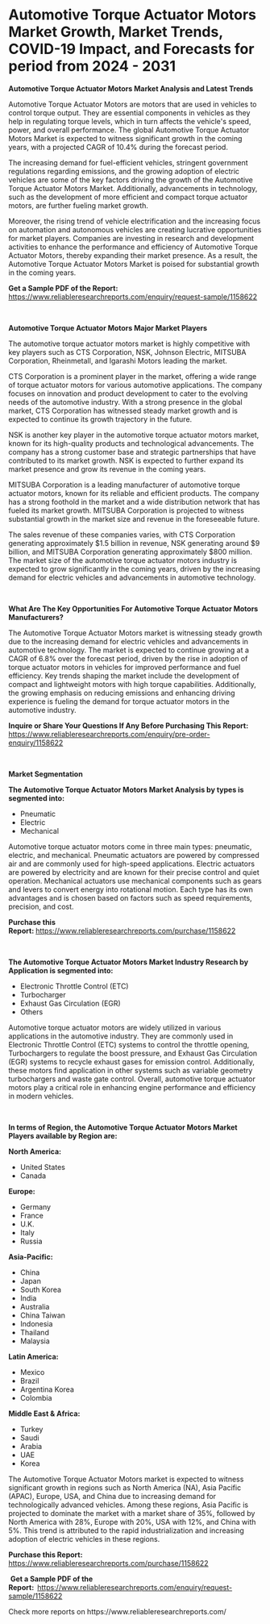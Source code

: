 <p><h1>Automotive Torque Actuator Motors Market Growth, Market Trends, COVID-19 Impact, and Forecasts for period from 2024 - 2031</h1></p><p><strong>Automotive Torque Actuator Motors Market Analysis and Latest Trends</strong></p>
<p><p>Automotive Torque Actuator Motors are motors that are used in vehicles to control torque output. They are essential components in vehicles as they help in regulating torque levels, which in turn affects the vehicle's speed, power, and overall performance. The global Automotive Torque Actuator Motors Market is expected to witness significant growth in the coming years, with a projected CAGR of 10.4% during the forecast period.</p><p>The increasing demand for fuel-efficient vehicles, stringent government regulations regarding emissions, and the growing adoption of electric vehicles are some of the key factors driving the growth of the Automotive Torque Actuator Motors Market. Additionally, advancements in technology, such as the development of more efficient and compact torque actuator motors, are further fueling market growth.</p><p>Moreover, the rising trend of vehicle electrification and the increasing focus on automation and autonomous vehicles are creating lucrative opportunities for market players. Companies are investing in research and development activities to enhance the performance and efficiency of Automotive Torque Actuator Motors, thereby expanding their market presence. As a result, the Automotive Torque Actuator Motors Market is poised for substantial growth in the coming years.</p></p>
<p><strong>Get a Sample PDF of the Report:&nbsp;</strong> <a href="https://www.reliableresearchreports.com/enquiry/request-sample/1158622">https://www.reliableresearchreports.com/enquiry/request-sample/1158622</a></p>
<p>&nbsp;</p>
<p><strong>Automotive Torque Actuator Motors Major Market Players</strong></p>
<p><p>The automotive torque actuator motors market is highly competitive with key players such as CTS Corporation, NSK, Johnson Electric, MITSUBA Corporation, Rheinmetall, and Igarashi Motors leading the market. </p><p>CTS Corporation is a prominent player in the market, offering a wide range of torque actuator motors for various automotive applications. The company focuses on innovation and product development to cater to the evolving needs of the automotive industry. With a strong presence in the global market, CTS Corporation has witnessed steady market growth and is expected to continue its growth trajectory in the future.</p><p>NSK is another key player in the automotive torque actuator motors market, known for its high-quality products and technological advancements. The company has a strong customer base and strategic partnerships that have contributed to its market growth. NSK is expected to further expand its market presence and grow its revenue in the coming years.</p><p>MITSUBA Corporation is a leading manufacturer of automotive torque actuator motors, known for its reliable and efficient products. The company has a strong foothold in the market and a wide distribution network that has fueled its market growth. MITSUBA Corporation is projected to witness substantial growth in the market size and revenue in the foreseeable future.</p><p>The sales revenue of these companies varies, with CTS Corporation generating approximately $1.5 billion in revenue, NSK generating around $9 billion, and MITSUBA Corporation generating approximately $800 million. The market size of the automotive torque actuator motors industry is expected to grow significantly in the coming years, driven by the increasing demand for electric vehicles and advancements in automotive technology.</p></p>
<p>&nbsp;</p>
<p><strong>What Are The Key Opportunities For Automotive Torque Actuator Motors Manufacturers?</strong></p>
<p><p>The Automotive Torque Actuator Motors market is witnessing steady growth due to the increasing demand for electric vehicles and advancements in automotive technology. The market is expected to continue growing at a CAGR of 6.8% over the forecast period, driven by the rise in adoption of torque actuator motors in vehicles for improved performance and fuel efficiency. Key trends shaping the market include the development of compact and lightweight motors with high torque capabilities. Additionally, the growing emphasis on reducing emissions and enhancing driving experience is fueling the demand for torque actuator motors in the automotive industry.</p></p>
<p><strong>Inquire or Share Your Questions If Any Before Purchasing This Report:</strong> <a href="https://www.reliableresearchreports.com/enquiry/pre-order-enquiry/1158622">https://www.reliableresearchreports.com/enquiry/pre-order-enquiry/1158622</a></p>
<p>&nbsp;</p>
<p><strong>Market Segmentation</strong></p>
<p><strong>The Automotive Torque Actuator Motors Market Analysis by types is segmented into:</strong></p>
<p><ul><li>Pneumatic</li><li>Electric</li><li>Mechanical</li></ul></p>
<p><p>Automotive torque actuator motors come in three main types: pneumatic, electric, and mechanical. Pneumatic actuators are powered by compressed air and are commonly used for high-speed applications. Electric actuators are powered by electricity and are known for their precise control and quiet operation. Mechanical actuators use mechanical components such as gears and levers to convert energy into rotational motion. Each type has its own advantages and is chosen based on factors such as speed requirements, precision, and cost.</p></p>
<p><strong>Purchase this Report:&nbsp;</strong><a href="https://www.reliableresearchreports.com/purchase/1158622">https://www.reliableresearchreports.com/purchase/1158622</a></p>
<p>&nbsp;</p>
<p><strong>The Automotive Torque Actuator Motors Market Industry Research by Application is segmented into:</strong></p>
<p><ul><li>Electronic Throttle Control (ETC)</li><li>Turbocharger</li><li>Exhaust Gas Circulation (EGR)</li><li>Others</li></ul></p>
<p><p>Automotive torque actuator motors are widely utilized in various applications in the automotive industry. They are commonly used in Electronic Throttle Control (ETC) systems to control the throttle opening, Turbochargers to regulate the boost pressure, and Exhaust Gas Circulation (EGR) systems to recycle exhaust gases for emission control. Additionally, these motors find application in other systems such as variable geometry turbochargers and waste gate control. Overall, automotive torque actuator motors play a critical role in enhancing engine performance and efficiency in modern vehicles.</p></p>
<p>&nbsp;</p>
<p><strong>In terms of Region, the Automotive Torque Actuator Motors Market Players available by Region are:</strong></p>
<p>
    <p> <strong> North America: </strong>
        <ul>
            <li>United States</li>
            <li>Canada</li>
        </ul>
        </p> 
    <p> <strong> Europe: </strong>
        <ul>
            <li>Germany</li>
            <li>France</li>
            <li>U.K.</li>
            <li>Italy</li>
            <li>Russia</li>
        </ul>
        </p> 
    <p> <strong> Asia-Pacific: </strong>
        <ul>
            <li>China</li>
            <li>Japan</li>
            <li>South Korea</li>
            <li>India</li>
            <li>Australia</li>
            <li>China Taiwan</li>
            <li>Indonesia</li>
            <li>Thailand</li>
            <li>Malaysia</li>
        </ul>
        </p> 
    <p> <strong> Latin America: </strong>
        <ul>
            <li>Mexico</li>
            <li>Brazil</li>
            <li>Argentina Korea</li>
            <li>Colombia</li>
        </ul>
        </p> 
    <p> <strong> Middle East & Africa: </strong>
        <ul>
            <li>Turkey</li>
            <li>Saudi</li>
            <li>Arabia</li>
            <li>UAE</li>
            <li>Korea</li>
        </ul>
    </p>
    </p>
<p><p>The Automotive Torque Actuator Motors market is expected to witness significant growth in regions such as North America (NA), Asia Pacific (APAC), Europe, USA, and China due to increasing demand for technologically advanced vehicles. Among these regions, Asia Pacific is projected to dominate the market with a market share of 35%, followed by North America with 28%, Europe with 20%, USA with 12%, and China with 5%. This trend is attributed to the rapid industrialization and increasing adoption of electric vehicles in these regions.</p></p>
<p><strong>Purchase this Report: </strong><a href="https://www.reliableresearchreports.com/purchase/1158622">https://www.reliableresearchreports.com/purchase/1158622</a></p>
<p>&nbsp;<strong>Get a Sample PDF of the Report:&nbsp;&nbsp;</strong><a href="https://www.reliableresearchreports.com/enquiry/request-sample/1158622">https://www.reliableresearchreports.com/enquiry/request-sample/1158622</a></p>
<p><strong></strong></p>
<p>Check more reports on https://www.reliableresearchreports.com/</p>